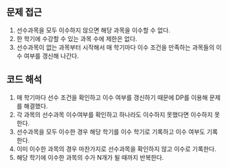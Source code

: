 ## 문제 접근 ##
1. 선수과목을 모두 이수하지 않으면 해당 과목을 이수할 수 없다.
2. 한 학기에 수강할 수 있는 과목 수에 제한은 없다.
3. 선수과목이 없는 과목부터 시작해서 매 학기마다 이수 조건을 만족하는 과목들의 이수 여부를 갱신해 나간다.

## 코드 해석 ##
1. 매 학기마다 선수 조건을 확인하고 이수 여부를 갱신하기 때문에 DP를 이용해 문제를 해결했다.
2. 각 과목의 선수과목 이수여부를 확인하고 하나라도 이수하지 못했다면 이수하지 못한다.
3. 선수과목을 모두 이수한 경우 해당 학기를 이수 학기로 기록하고 이수 여부도 기록한다.
4. 이미 이수한 과목의 경우 마찬가지로 선수과목을 확인하지 않고 이수로 기록한다.
5. 해당 학기에 이수한 과목의 수가 N개가 될 때까지 반복한다.
